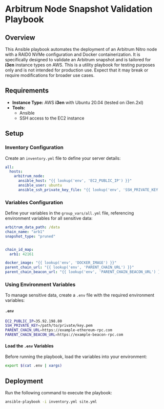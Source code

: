 # Arbitrum Node Snapshot Validation Playbook

## Overview

This Ansible playbook automates the deployment of an Arbitrum Nitro node with a RAID0 NVMe configuration and Docker containerization. It is specifically designed to validate an Arbitrum snapshot and is tailored for **i3en** instance types on AWS. This is a utility playbook for testing purposes only and is not intended for production use. Expect that it may break or require modifications for broader use cases.

## Requirements

- **Instance Type:** AWS **i3en** with Ubuntu 20.04 (tested on i3en.2xl)
- **Tools:**
  - Ansible
  - SSH access to the EC2 instance

## Setup

### Inventory Configuration

Create an `inventory.yml` file to define your server details:

```yaml
all:
  hosts:
    arbitrum_node:
      ansible_host: "{{ lookup('env', 'EC2_PUBLIC_IP') }}"  
      ansible_user: ubuntu                                 
      ansible_ssh_private_key_file: "{{ lookup('env', 'SSH_PRIVATE_KEY') }}"  
```

### Variables Configuration

Define your variables in the `group_vars/all.yml` file, referencing environment variables for all sensitive data:

```yaml
arbitrum_data_path: /data
chain_name: "arb1"
snapshot_type: "pruned"


chain_id_map:
  arb1: 42161

docker_image: "{{ lookup('env', 'DOCKER_IMAGE') }}"
parent_chain_url: "{{ lookup('env', 'PARENT_CHAIN_URL') }}"
parent_chain_beacon_url: "{{ lookup('env', 'PARENT_CHAIN_BEACON_URL') }}"
```

### Using Environment Variables

To manage sensitive data, create a `.env` file with the required environment variables:

#### `.env`
```bash
EC2_PUBLIC_IP=35.92.198.80
SSH_PRIVATE_KEY=/path/to/private/key.pem
PARENT_CHAIN_URL=https://example-ethereum-rpc.com
PARENT_CHAIN_BEACON_URL=https://example-beacon-rpc.com
```

#### Load the `.env` Variables
Before running the playbook, load the variables into your environment:

```bash
export $(cat .env | xargs)
```

## Deployment

Run the following command to execute the playbook:

```bash
ansible-playbook -i inventory.yml site.yml
```
